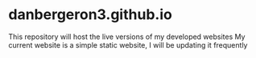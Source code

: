 # danbergeron3.github.io
This repository will host the live versions of my developed websites 
My current website is a simple static website, I will be updating it 
frequently 
